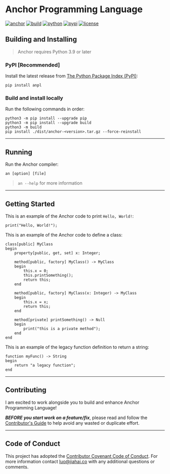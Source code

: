 # Anchor Programming Language

[![anchor](https://img.shields.io/badge/Anchor-f03752?style=flat-square)](.)
[![build](https://img.shields.io/github/workflow/status/luojiahai/anchor/Upload%20Python%20Package?style=flat-square&logo=githubactions&logoColor=white)](https://github.com/luojiahai/anchor/actions/workflows/python-publish.yml)
[![python](https://img.shields.io/pypi/pyversions/anpl?style=flat-square&logo=python&logoColor=white)](https://www.python.org/)
[![pypi](https://img.shields.io/pypi/v/anpl?style=flat-square&logo=pypi&logoColor=white)](https://pypi.org/project/anpl/)
[![license](https://img.shields.io/pypi/l/anpl?style=flat-square&logo=github&logoColor=white)](./LICENSE)

## Building and Installing

> Anchor requires Python 3.9 or later

### PyPI [Recommended]

Install the latest release from [The Python Package Index (PyPI)](https://pypi.org/project/anpl/):
```
pip install anpl
```

### Build and install locally

Run the following commands in order:
```
python3 -m pip install --upgrade pip
python3 -m pip install --upgrade build
python3 -m build
pip install ./dist/anchor-<version>.tar.gz --force-reinstall
```

---

## Running

Run the Anchor compiler:
```
an [option] [file]
```

> `an --help` for more information

---

## Getting Started

This is an example of the Anchor code to print `Hello, World!`:
```
print("Hello, World!");
```

This is an example of the Anchor code to define a class:
```
class[public] MyClass
begin
    property[public, get, set] x: Integer;

    method[public, factory] MyClass() -> MyClass
    begin
        this.x = 0;
        this.printSomething();
        return this;
    end

    method[public, factory] MyClass(x: Integer) -> MyClass
    begin
        this.x = x;
        return this;
    end

    method[private] printSomething() -> Null
    begin
        print("this is a private method");
    end
end
```

This is an example of the legacy function definition to return a string:
```
function myFunc() -> String
begin
    return "a legacy function";
end
```

---

## Contributing

I am excited to work alongside you to build and enhance Anchor Programming Language\!

***BEFORE you start work on a feature/fix***, please read and follow the [Contributor's Guide](./CONTRIBUTING.md) to help avoid any wasted or duplicate effort.

---

## Code of Conduct

This project has adopted the [Contributor Covenant Code of Conduct](./CODE_OF_CONDUCT.md). For more information contact [luo@jiahai.co](mailto:luo@jiahai.co) with any additional questions or comments.
